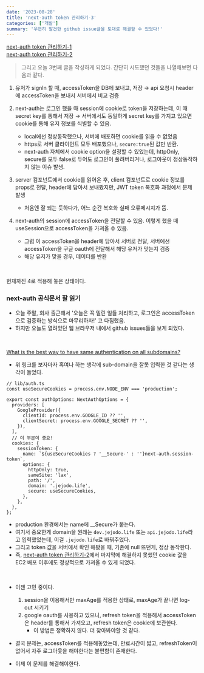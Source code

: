 ```yaml
---
date: '2023-08-28'
title: 'next-auth token 관리하기-3'
categories: ['개발']
summary: '우연히 발견한 github issue글을 토대로 해결할 수 있었다!'
---
```


[next-auth token 관리하기-1](https://geuni620.github.io/blog/2023/8/18/next-auth/)  
[next-auth token 관리하기-2](https://geuni620.github.io/blog/2023/8/24/next-auth/)

> 그리고 오늘 3번째 글을 작성하게 되었다.
> 간단히 시도했던 것들을 나열해보면 다음과 같다.

1. 유저가 signIn 할 때, accessToken을 DB에 보내고, 저장 → api 요청시 header에 accessToken을 보내서 서버에서 비교 검증
2. next-auth는 로그인 했을 때 session에 cookie로 token을 저장하는데, 이 때 secret key를 통해서 저장 → 서버에서도 동일하게 secret key를 가지고 있으면 cookie를 통해 유저 정보를 식별할 수 있음.

   - local에선 정상동작했으나, 서버에 배포하면 cookie를 읽을 수 없었음
   - https로 서버 클라이언트 모두 배포했으나, `secure:true`된 값만 반환.
   - next-auth 자체에서 cookie option을 설정할 수 있었는데, httpOnly, secure를 모두 false로 두어도 로그인이 풀려버리거나, 로그아웃이 정상동작하지 않는 이슈 발생.

3. server 컴포넌트에서 cookie를 읽어온 후, client 컴포넌트로 cookie 정보를 props로 전달, header에 담아서 보내봤지만, JWT token 복호화 과정에서 문제 발생

   - 처음엔 잘 되는 듯하다가, 어느 순간 복호화 실패 오류메시지가 뜸.

4. next-auth의 session에 accessToken을 전달할 수 있음. 이렇게 했을 때 useSession으로 accessToken을 가져올 수 있음.
   - 그럼 이 accessToken을 header에 담아서 서버로 전달, 서버에선 accessToken을 구글 oauth에 전달해서 해당 유저가 맞는지 검증
   - 해당 유저가 맞을 경우, 데이터를 반환

<br>

현재까진 4로 적용해 놓은 상태이다.

### next-auth 공식문서 잘 읽기

- 오늘 주말, 회사 출근해서 '오늘은 꼭 밀린 일들 처리하고, 로그인은 accessToken으로 검증하는 방식으로 마무리하자!' 고 다짐했음.
- 하지만 오늘도 열려있던 웹 브라우저 내에서 github issues들을 보게 되었다.

<br>

[What is the best way to have same authentication on all subdomains?](https://github.com/nextauthjs/next-auth/issues/405)

- 위 링크를 보자마자 혹여나 하는 생각에 sub-domain을 잘못 입력한 것 같다는 생각이 들었다.

```TSX
// lib/auth.ts
const useSecureCookies = process.env.NODE_ENV === 'production';

export const authOptions: NextAuthOptions = {
  providers: [
    GoogleProvider({
      clientId: process.env.GOOGLE_ID ?? '',
      clientSecret: process.env.GOOGLE_SECRET ?? '',
    }),
  ],
  // 이 부분이 중요!
  cookies: {
    sessionToken: {
      name: `${useSecureCookies ? '__Secure-' : ''}next-auth.session-token`,
      options: {
        httpOnly: true,
        sameSite: 'lax',
        path: '/',
        domain: '.jejodo.life',
        secure: useSecureCookies,
      },
    },
  },
};
```

- production 환경에서는 name에 \_\_Secure가 붙는다.
- 여기서 중요한게 domain을 원래는 `dev.jejodo.life` 또는 `api.jejodo.life`라고 입력했었는데, 이걸 `.jejodo.life`로 바꿔주었다.
- 그리고 token 값을 서버에서 확인 해봤을 때, 기존에 null 뜨던게, 정상 동작한다.
- 즉, [next-auth token 관리하기-2](https://geuni620.github.io/blog/2023/8/24/next-auth/)에서 마지막에 해결하지 못했던 cookie 값을 EC2 배포 이후에도 정상적으로 가져올 수 있게 되었다.

<br>

- 이젠 고민 중이다.

  1. session을 이용해서만 maxAge를 적용한 상태로, maxAge가 끝나면 log-out 시키기
  2. google oauth를 사용하고 있으니, refresh token을 적용해서 accessToken은 header를 통해서 가져오고, refresh token은 cookie에 보관한다.
     - 이 방법은 정확하지 않다. 더 찾아봐야할 것 같다.

- 결국 문제는, accessToken를 적용해놓았는데, 만료시간이 짧고, refreshToken이 없어서 자주 로그아웃을 해야한다는 불편함이 존재한다.
- 이제 이 문제를 해결해야한다.
